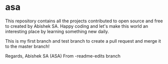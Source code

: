 # asa
This repository contains all the projects contributed to open source and free to created by Abishek SA. Happy coding and let's make this world an interesting place by learning something new daily.

This is my first branch and test branch to create a pull request and merge it to the master branch!

Regards,
Abishek SA (ASA)
From -readme-edits branch


